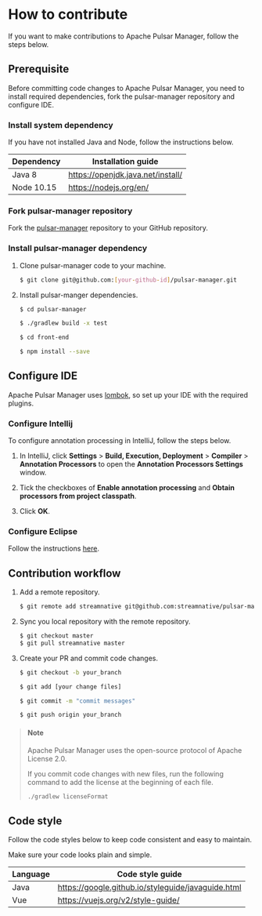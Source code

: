 # How to contribute

If you want to make contributions to Apache Pulsar Manager, follow the steps below.

## Prerequisite

Before committing code changes to Apache Pulsar Manager, you need to install required dependencies, fork the pulsar-manager repository and configure IDE.

### Install system dependency

If you have not installed Java and Node, follow the instructions below.

Dependency | Installation guide 
|---|---
Java 8 | https://openjdk.java.net/install/
Node 10.15 | https://nodejs.org/en/

### Fork pulsar-manager repository

Fork the [pulsar-manager](https://github.com/streamnative/pulsar-manager) repository to your GitHub repository.

### Install pulsar-manager dependency 

1. Clone pulsar-manager code to your machine.
   
    ```bash
    $ git clone git@github.com:[your-github-id]/pulsar-manager.git
    ```

2. Install pulsar-manger dependencies.
   
    ```bash
    $ cd pulsar-manager

    $ ./gradlew build -x test

    $ cd front-end

    $ npm install --save
    ```

## Configure IDE 

Apache Pulsar Manager uses [lombok](https://projectlombok.org/), so set up your IDE with the required plugins.

### Configure Intellij 

To configure annotation processing in IntelliJ, follow the steps below.

1. In IntelliJ, click **Settings** > **Build, Execution, Deployment** > **Compiler** > **Annotation Processors** to open the **Annotation Processors Settings** window.

2. Tick the checkboxes of **Enable annotation processing** and **Obtain processors from project classpath**.

3. Click **OK**.

### Configure Eclipse

Follow the instructions [here](https://howtodoinjava.com/automation/lombok-eclipse-installation-examples/).

## Contribution workflow

1. Add a remote repository.
   
    ```bash
    $ git remote add streamnative git@github.com:streamnative/pulsar-manager.git
    ```

2. Sync you local repository with the remote repository.

    ```bash
    $ git checkout master
    $ git pull streamnative master
    ```

3. Create your PR and commit code changes.

    ```bash
    $ git checkout -b your_branch

    $ git add [your change files]

    $ git commit -m "commit messages"

    $ git push origin your_branch
    ```

> #### Note
> 
> Apache Pulsar Manager uses the open-source protocol of Apache License 2.0. 
>
> If you commit code changes with new files, run the following command to add the license at the beginning of each file. 
>
> ```bash
> ./gradlew licenseFormat
> ```

## Code style

Follow the code styles below to keep code consistent and easy to maintain.

Make sure your code looks plain and simple.

Language | Code style guide 
|---|---
Java | https://google.github.io/styleguide/javaguide.html
Vue | https://vuejs.org/v2/style-guide/


